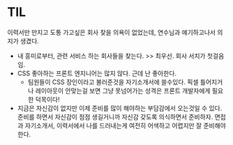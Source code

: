 # TIL

이력서만 만지고 도통 가고싶은 회사 찾을 의욕이 없었는데, 연수님과 얘기하고나서 의지가 생겼다.
- 내 흥미로부터, 관련 서비스 하는 회사들을 찾는다.   >> 최우선. 회사 서치가 첫걸음임.
- CSS 좋아하는 프론트 엔지니어는 많지 않다. 근데 난 좋아한다.
  - 팀원들이 CSS 장인이라고 불러준것을 자기소개서에 쓸수있다. 픽셀 틀어지거나 레이아웃이 안맞는걸 보면 그냥 못넘어가는 성격은 프론트 개발자에게 필요한 덕목이다!
- 지금은 자신감이 없지만 이제 준비를 많이 해야하는  부담감에서 오는것일 수 있다. 준비를 하면서 자신감이 점점 생길거니까 자신감 갖도록 의식하면서 준비하자.
면접과 자기소개서, 이력서에서 나를 드러내는게 여전히  어색하고 어렵지만 잘 준비해야한다.
<!--stackedit_data:
eyJoaXN0b3J5IjpbNTg2MzQ5ODk3XX0=
-->